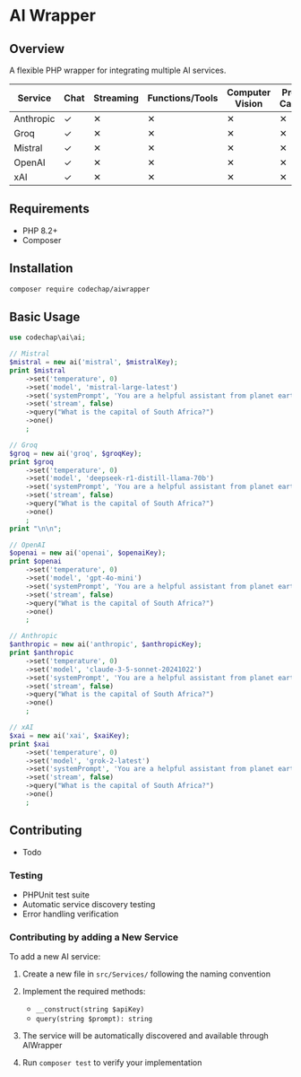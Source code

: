 # AI Wrapper

## Overview
A flexible PHP wrapper for integrating multiple AI services.

| Service   | Chat | Streaming | Functions/Tools | Computer Vision | Prompt Caching | PDF support  |
|-----------|------|-----------|-----------------|-----------------|----------------|--------------|
| Anthropic | ✓    | ✕         | ✕               | ✕               | ✕              | ✕            |
| Groq      | ✓    | ✕         | ✕               | ✕               | ✕              | ✕            |
| Mistral   | ✓    | ✕         | ✕               | ✕               | ✕              | ✕            |
| OpenAI    | ✓    | ✕         | ✕               | ✕               | ✕              | ✕            |
| xAI       | ✓    | ✕         | ✕               | ✕               | ✕              | ✕            |


## Requirements
- PHP 8.2+
- Composer

## Installation
```bash
composer require codechap/aiwrapper
```

## Basic Usage


```php
use codechap\ai\ai;

// Mistral
$mistral = new ai('mistral', $mistralKey);
print $mistral
    ->set('temperature', 0)
    ->set('model', 'mistral-large-latest')
    ->set('systemPrompt', 'You are a helpful assistant from planet earth.')
    ->set('stream', false)
    ->query("What is the capital of South Africa?")
    ->one()
    ;
```

```php
// Groq
$groq = new ai('groq', $groqKey);
print $groq
    ->set('temperature', 0)
    ->set('model', 'deepseek-r1-distill-llama-70b')
    ->set('systemPrompt', 'You are a helpful assistant from planet earth.')
    ->set('stream', false)
    ->query("What is the capital of South Africa?")
    ->one()
    ;
print "\n\n";
```

```php
// OpenAI
$openai = new ai('openai', $openaiKey);
print $openai
    ->set('temperature', 0)
    ->set('model', 'gpt-4o-mini')
    ->set('systemPrompt', 'You are a helpful assistant from planet earth.')
    ->set('stream', false)
    ->query("What is the capital of South Africa?")
    ->one()
    ;
```

```php
// Anthropic
$anthropic = new ai('anthropic', $anthropicKey);
print $anthropic
    ->set('temperature', 0)
    ->set('model', 'claude-3-5-sonnet-20241022')
    ->set('systemPrompt', 'You are a helpful assistant from planet earth.')
    ->set('stream', false)
    ->query("What is the capital of South Africa?")
    ->one()
    ;
```

```php
// xAI
$xai = new ai('xai', $xaiKey);
print $xai
    ->set('temperature', 0)
    ->set('model', 'grok-2-latest')
    ->set('systemPrompt', 'You are a helpful assistant from planet earth.')
    ->set('stream', false)
    ->query("What is the capital of South Africa?")
    ->one()
    ;
```

## Contributing

 - Todo

### Testing
- PHPUnit test suite
- Automatic service discovery testing
- Error handling verification

### Contributing by adding a New Service

To add a new AI service:
1. Create a new file in `src/Services/` following the naming convention
2. Implement the required methods:
   - `__construct(string $apiKey)`
   - `query(string $prompt): string`

3. The service will be automatically discovered and available through AIWrapper
4. Run `composer test` to verify your implementation